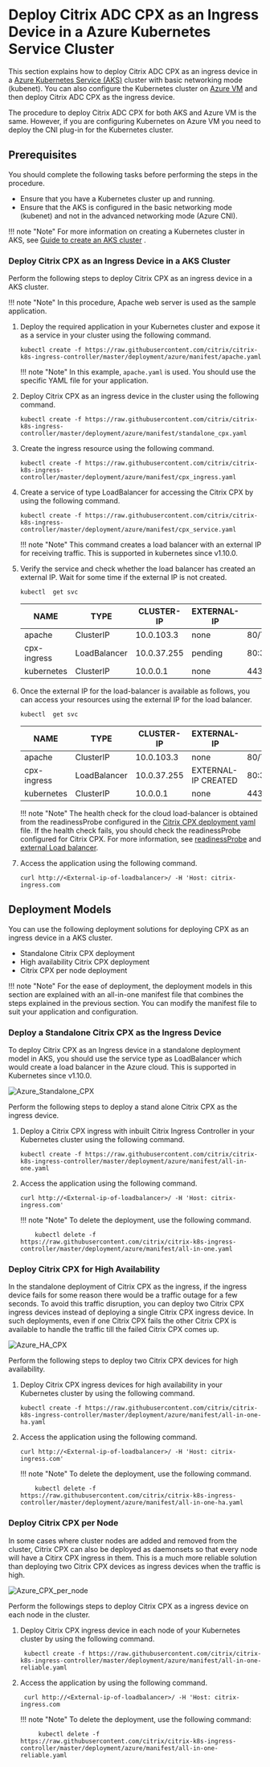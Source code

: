 # Deploy Citrix ADC CPX as an Ingress Device in a Azure Kubernetes Service Cluster

This section explains how to deploy Citrix ADC CPX as an ingress device in a [Azure Kubernetes Service (AKS)](https://azure.microsoft.com/en-in/services/kubernetes-service/) cluster with basic networking mode (kubenet). You can also configure the Kubernetes cluster on [Azure VM](https://azure.microsoft.com/en-in/services/virtual-machines/) and then deploy Citrix ADC CPX as the ingress device.

The procedure to deploy Citrix ADC CPX for both AKS and Azure VM is the same. However, if you are configuring Kubernetes on Azure VM you need to deploy the CNI plug-in for the Kubernetes cluster.

## Prerequisites

You should complete the following tasks before performing the steps in the procedure.

-  Ensure that you have a Kubernetes cluster up and running.
-  Ensure that the AKS is configured in the basic networking mode (kubenet) and not in the advanced networking mode (Azure CNI).

!!! note "Note"
    For more information on creating a Kubernetes cluster in AKS, see [Guide to create an AKS cluster](https://github.com/citrix/citrix-k8s-ingress-controller/blob/master/deployment/azure/create-aks/README.md) .

### Deploy Citrix CPX as an Ingress Device in a AKS Cluster

Perform the following steps to deploy Citrix CPX as an ingress device in a AKS cluster.

!!! note "Note"
    In this procedure, Apache web server is used as the sample application.

1.  Deploy the required application in your Kubernetes cluster and expose it as a service in your cluster using the following command.

        kubectl create -f https://raw.githubusercontent.com/citrix/citrix-k8s-ingress-controller/master/deployment/azure/manifest/apache.yaml

    !!! note "Note"
        In this example, ``apache.yaml`` is used. You should use the specific YAML file for your application.

1.  Deploy Citrix CPX as an ingress device in the cluster using the following command.

        kubectl create -f https://raw.githubusercontent.com/citrix/citrix-k8s-ingress-controller/master/deployment/azure/manifest/standalone_cpx.yaml

1.  Create the ingress resource using the following command.

        kubectl create -f https://raw.githubusercontent.com/citrix/citrix-k8s-ingress-controller/master/deployment/azure/manifest/cpx_ingress.yaml

1.  Create a service of type LoadBalancer for accessing the Citrix CPX by using the following command.

        kubectl create -f https://raw.githubusercontent.com/citrix/citrix-k8s-ingress-controller/master/deployment/azure/manifest/cpx_service.yaml

    !!! note "Note"
        This command creates a load balancer with an external IP for receiving traffic. This is supported in kubernetes since v1.10.0.

1.  Verify the service and check whether the load balancer has created an external IP. Wait for some time if the external IP is not created.

        kubectl  get svc

    |NAME|TYPE|CLUSTER-IP|EXTERNAL-IP|PORT(S)| AGE|
    |----|----|-----|-----|----|----|
    |apache |ClusterIP|10.0.103.3|none|   80/TCP | 2m|
    |cpx-ingress |LoadBalancer |10.0.37.255 | pending |80:32258/TCP,443:32084/TCP |2m|
    |kubernetes |ClusterIP | 10.0.0.1 |none |  443/TCP | 22h |

1.  Once the  external IP for the load-balancer is available as follows, you can access your resources using the external IP for the load balancer.

        kubectl  get svc

    |NAME|TYPE|CLUSTER-IP|EXTERNAL-IP|PORT(S)|  AGE|
    |---|---|----|----|----|----|
    |apache|ClusterIP|10.0.103.3 |none|80/TCP|  3m|
    |cpx-ingress |LoadBalancer|10.0.37.255|  EXTERNAL-IP CREATED| 80:32258/TCP,443:32084/TCP |  3m|
    |kubernetes|    ClusterIP|10.0.0.1 |none| 443/TCP| 22h|

    !!! note "Note"
        The health check for the cloud load-balancer is obtained from the readinessProbe configured in the [Citrix CPX deployment yaml](https://github.com/citrix/citrix-k8s-ingress-controller/blob/master/deployment/azure/manifest/cpx_service.yaml) file. If the health check fails, you should check the readinessProbe configured for Citrix CPX.
        For more information, see [readinessProbe](https://kubernetes.io/docs/tasks/configure-pod-container/configure-liveness-readiness-probes/#define-readiness-probes) and [external Load balancer](https://kubernetes.io/docs/tasks/access-application-cluster/create-external-load-balancer/).

1.  Access the application using the following command.

        curl http://<External-ip-of-loadbalancer>/ -H 'Host: citrix-ingress.com 

## Deployment Models

You can use the following deployment solutions for deploying CPX as an ingress device in a AKS cluster.

-  Standalone Citrix CPX deployment
-  High availability Citrix CPX deployment
-  Citrix CPX per node deployment

!!! note "Note"
    For the ease of deployment, the deployment models in this section are explained with an all-in-one manifest file that combines the steps explained in the previous section. You can modify the manifest file to suit your application and configuration.

### Deploy a Standalone Citrix CPX as the Ingress Device

To deploy Citrix CPX as an Ingress device in a standalone deployment model in AKS, you should use the service type as LoadBalancer which would create a load balancer in the Azure cloud. This is supported in Kubernetes since v1.10.0.

![Azure_Standalone_CPX](../media/Azure_Standalone_CPX.png)

Perform the following steps to deploy a stand alone Citrix CPX as the ingress device.

1.  Deploy a Citrix CPX ingress with inbuilt Citrix Ingress Controller in your Kubernetes cluster using the following command.

        kubectl create -f https://raw.githubusercontent.com/citrix/citrix-k8s-ingress-controller/master/deployment/azure/manifest/all-in-one.yaml

1.  Access the application using the following command.

        curl http://<External-ip-of-loadbalancer>/ -H 'Host: citrix-ingress.com'

    !!! note "Note"
        To delete the deployment, use the following command.

            kubectl delete -f https://raw.githubusercontent.com/citrix/citrix-k8s-ingress-controller/master/deployment/azure/manifest/all-in-one.yaml

### Deploy Citrix CPX for High Availability

In the standalone deployment of Citrix CPX as the ingress, if the ingress device fails for some reason there would be a traffic outage for a few seconds. To avoid this traffic disruption, you can deploy two Citrix CPX ingress devices instead of deploying a single Citrix CPX ingress device. In such deployments, even if one Citrix CPX fails the other Citrix CPX is available to handle the traffic till the failed Citrix CPX comes up.

![Azure_HA_CPX](../media/Azure_HA_CPX.png)

Perform the following steps to deploy two Citrix CPX devices for high availability.

1.  Deploy Citrix CPX ingress devices for high availability in your Kubernetes cluster by using the following command.

        kubectl create -f https://raw.githubusercontent.com/citrix/citrix-k8s-ingress-controller/master/deployment/azure/manifest/all-in-one-ha.yaml

1.  Access the application using the following command.

        curl http://<External-ip-of-loadbalancer>/ -H 'Host: citrix-ingress.com'

    !!! note "Note"
        To delete the deployment, use the following command.

            kubectl delete -f https://raw.githubusercontent.com/citrix/citrix-k8s-ingress-controller/master/deployment/azure/manifest/all-in-one-ha.yaml

### Deploy Citrix CPX per Node

In some cases where cluster nodes are added and removed from the cluster, Citrix CPX can also be deployed as daemonsets so that every node will have a Citirx CPX ingress in them. This is a much more reliable solution than deploying two Citrix CPX devices as ingress devices when the traffic is high.

![Azure_CPX_per_node](../media/Azure_CPX_per_node.png)

Perform the followings steps to deploy Citrix CPX as a ingress device on each node in the cluster. 

1. Deploy Citrix CPX ingress device in each node of your Kubernetes cluster by using the following command.

        kubectl create -f https://raw.githubusercontent.com/citrix/citrix-k8s-ingress-controller/master/deployment/azure/manifest/all-in-one-reliable.yaml

1. Access the application by using the following command.

        curl http://<External-ip-of-loadbalancer>/ -H 'Host: citrix-ingress.com

    !!! note "Note"
        To delete the deployment, use the following command:

            kubectl delete -f https://raw.githubusercontent.com/citrix/citrix-k8s-ingress-controller/master/deployment/azure/manifest/all-in-one-reliable.yaml
